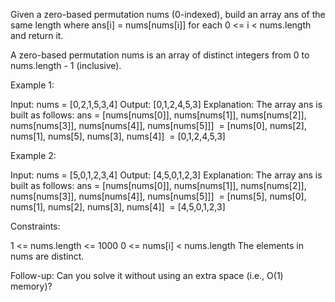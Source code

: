 Given a zero-based permutation nums (0-indexed), build an array ans of the
same length where ans[i] = nums[nums[i]] for each 0 <= i < nums.length and
return it.

A zero-based permutation nums is an array of distinct integers from 0 to
nums.length - 1 (inclusive).


Example 1:


Input: nums = [0,2,1,5,3,4]
Output: [0,1,2,4,5,3]
Explanation: The array ans is built as follows: 
ans = [nums[nums[0]], nums[nums[1]], nums[nums[2]], nums[nums[3]],
nums[nums[4]], nums[nums[5]]]
⁠   = [nums[0], nums[2], nums[1], nums[5], nums[3], nums[4]]
⁠   = [0,1,2,4,5,3]

Example 2:


Input: nums = [5,0,1,2,3,4]
Output: [4,5,0,1,2,3]
Explanation: The array ans is built as follows:
ans = [nums[nums[0]], nums[nums[1]], nums[nums[2]], nums[nums[3]],
nums[nums[4]], nums[nums[5]]]
⁠   = [nums[5], nums[0], nums[1], nums[2], nums[3], nums[4]]
⁠   = [4,5,0,1,2,3]


Constraints:


1 <= nums.length <= 1000
0 <= nums[i] < nums.length
The elements in nums are distinct.



Follow-up: Can you solve it without using an extra space (i.e., O(1) memory)?



